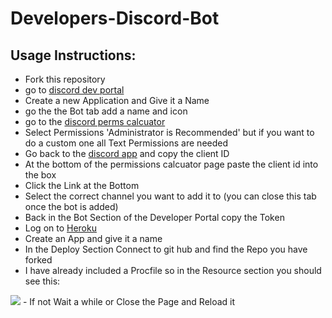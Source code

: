 # Developers-Discord-Bot
## Usage Instructions:
- Fork this repository
- go to [discord dev portal](https://discordapp.com/developers/applications)
- Create a new Application and Give it a Name
- go the the Bot tab add a name and icon
- go to the [discord perms calcuator](https://discordapi.com/permissions.html)
- Select Permissions 'Administrator is Recommended' but if you want to do a custom one all Text Permissions are needed
- Go back to the [discord app](https://discordapp.com/developers/applications/) and copy the client ID
- At the bottom of the permissions calcuator page paste the client id into the box
- Click the Link at the Bottom
- Select the correct channel you want to add it to (you can close this tab once the bot is added)
- Back in the Bot Section of the Developer Portal copy the Token
- Log on to [Heroku](https://dashboard.heroku.com/)
- Create an App and give it a name
- In the Deploy Section Connect to git hub and find the Repo you have forked
- I have already included a Procfile so in the Resource section you should see this:
<img src="https://imgur.com/a/uKYVy3Y" />
- If not Wait a while or Close the Page and Reload it
